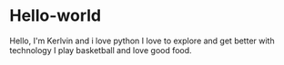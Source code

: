 # Hello-world

Hello, I'm Kerlvin and i love python
 I love to explore and get better with technology
 I play basketball and love good food.
 
